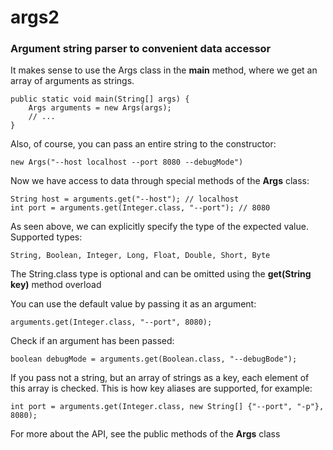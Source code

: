 # args2
### Argument string parser to convenient data accessor

It makes sense to use the Args class in the **main** method, where we
get an array of arguments as strings.

    public static void main(String[] args) {
        Args arguments = new Args(args);
        // ...
    }

Also, of course, you can pass an entire string to the constructor:

    new Args("--host localhost --port 8080 --debugMode")

Now we have access to data through special methods of the **Args** class:

    String host = arguments.get("--host"); // localhost
    int port = arguments.get(Integer.class, "--port"); // 8080

As seen above, we can explicitly specify the type of the expected value. Supported types:

    String, Boolean, Integer, Long, Float, Double, Short, Byte

The String.class type is optional and can be omitted using the **get(String key)** method overload

You can use the default value by passing it as an argument:

    arguments.get(Integer.class, "--port", 8080);

Check if an argument has been passed:

    boolean debugMode = arguments.get(Boolean.class, "--debugBode");

If you pass not a string, but an array of strings as a key, each element of this array is checked.
This is how key aliases are supported, for example:

    int port = arguments.get(Integer.class, new String[] {"--port", "-p"}, 8080);

For more about the API, see the public methods of the **Args** class

